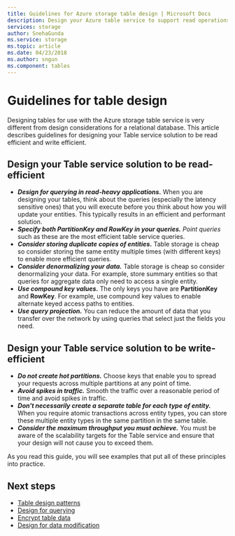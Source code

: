 ```yaml
---
title: Guidelines for Azure storage table design | Microsoft Docs
description: Design your Azure table service to support read operations efficiently.
services: storage
author: SnehaGunda
ms.service: storage
ms.topic: article
ms.date: 04/23/2018
ms.author: sngun
ms.component: tables
---
```

# Guidelines for table design

Designing tables for use with the Azure storage table service is very different from design considerations for a relational database. This article describes guidelines for designing your Table service solution to be read efficient and write efficient.

## Design your Table service solution to be read-efficient

* ***Design for querying in read-heavy applications.*** When you are designing your tables, think about the queries (especially the latency sensitive ones) that you will execute before you think about how you will update your entities. This typically results in an efficient and performant solution.  
* ***Specify both PartitionKey and RowKey in your queries.*** *Point queries* such as these are the most efficient table service queries.  
* ***Consider storing duplicate copies of entities.*** Table storage is cheap so consider storing the same entity multiple times (with different keys) to enable more efficient queries.  
* ***Consider denormalizing your data.*** Table storage is cheap so consider denormalizing your data. For example, store summary entities so that queries for aggregate data only need to access a single entity.  
* ***Use compound key values.*** The only keys you have are **PartitionKey** and **RowKey**. For example, use compound key values to enable alternate keyed access paths to entities.  
* ***Use query projection.*** You can reduce the amount of data that you transfer over the network by using queries that select just the fields you need.  

## Design your Table service solution to be write-efficient  

* ***Do not create hot partitions.*** Choose keys that enable you to spread your requests across multiple partitions at any point of time.  
* ***Avoid spikes in traffic.*** Smooth the traffic over a reasonable period of time and avoid spikes in traffic.
* ***Don't necessarily create a separate table for each type of entity.*** When you require atomic transactions across entity types, you can store these multiple entity types in the same partition in the same table.
* ***Consider the maximum throughput you must achieve.*** You must be aware of the scalability targets for the Table service and ensure that your design will not cause you to exceed them.  

As you read this guide, you will see examples that put all of these principles into practice. 

## Next steps

- [Table design patterns](table-storage-design-patterns.md)
- [Design for querying](table-storage-design-for-query.md)
- [Encrypt table data](table-storage-design-encrypt-data.md)
- [Design for data modification](table-storage-design-for-modification.md)